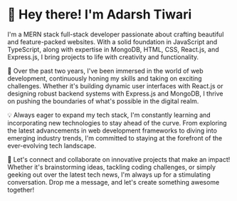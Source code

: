 # 👋 Hey there! I'm Adarsh Tiwari

I'm a MERN stack full-stack developer passionate about crafting beautiful and feature-packed websites. With a solid foundation in JavaScript and TypeScript, along with expertise in MongoDB, HTML, CSS, React.js, and Express.js, I bring projects to life with creativity and functionality.

🚀 Over the past two years, I've been immersed in the world of web development, continuously honing my skills and taking on exciting challenges. Whether it's building dynamic user interfaces with React.js or designing robust backend systems with Express.js and MongoDB, I thrive on pushing the boundaries of what's possible in the digital realm.

💡 Always eager to expand my tech stack, I'm constantly learning and incorporating new technologies to stay ahead of the curve. From exploring the latest advancements in web development frameworks to diving into emerging industry trends, I'm committed to staying at the forefront of the ever-evolving tech landscape.

🌟 Let's connect and collaborate on innovative projects that make an impact! Whether it's brainstorming ideas, tackling coding challenges, or simply geeking out over the latest tech news, I'm always up for a stimulating conversation. Drop me a message, and let's create something awesome together!
